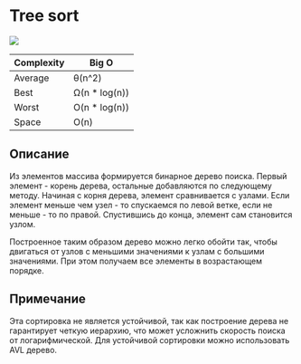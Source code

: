 # Tree sort

<img src="./binary-insertion-sort.gif">

<br />

| Complexity | Big O          |
| ---------- | -------------- |
| Average    | θ(n^2)         |
| Best       | Ω(n \* log(n)) |
| Worst      | O(n \* log(n)) |
| Space      | O(n)           |

## Описание

Из элементов массива формируется бинарное дерево поиска. Первый элемент - корень
дерева, остальные добавляются по следующему методу. Начиная с корня дерева,
элемент сравнивается с узлами. Если элемент меньше чем узел - то спускаемся
по левой ветке, если не меньше - то по правой. Спустившись до конца, элемент
сам становится узлом.

Построенное таким образом дерево можно легко обойти так, чтобы двигаться от узлов
с меньшими значениями к узлам с большими значениями. При этом получаем все элементы
в возрастающем порядке.

## Примечание

Эта сортировка не является устойчивой, так как построение дерева не гарантирует
четкую иерархию, что может усложнить скорость поиска от логарифмической.
Для устойчивой сортировки можно использовать AVL дерево.
